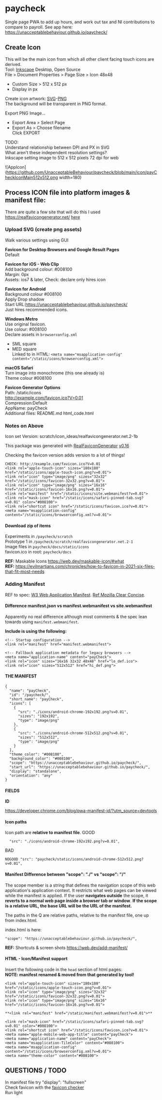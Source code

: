 # paycheck
Single page PWA to add up hours, and work out tax and NI contributions to compare to payroll.
See app here: https://unacceptablebehaviour.github.io/paycheck/


## Create Icon
This will be the main icon from which all other client facing touch icons are derived.  
Tool: [Inkscape](https://inkscape.org/release/inkscape-1.2.1/) Desktop, Open Source   
File > Document Properties > Page Size > Icon 48x48  
* Custom Size > 512 x 512 px  
* Display in px  
  
Create icon artwork: 
[SVG](https://github.com/UnacceptableBehaviour/paycheck/blob/main/icon/payCheckIconMain512x512.svg)-[PNG](https://github.com/UnacceptableBehaviour/paycheck/blob/main/icon/payCheckIconMain512x512.png)  
The background will be transparent in PNG format.  
  
Export PNG Image...   
* Export Area > Select Page  
* Export As > Choose filename  
Click EXPORT  
  
TODO:  
Understand relationship between DPI and PX in SVG  
What aren't these independent resolution settings?   
Inkscape setting image to 512 x 512 pixels 72 dpi for web  
  
![AppIcon](https://github.com/UnacceptableBehaviour/paycheck/blob/main/icon/payCheckIconMain512x512.png width=180)  
  
## Process ICON file into platform images & manifest file:
There are quite a few site that will do this I used https://realfavicongenerator.net/ [here](https://realfavicongenerator.net/)  
  
### Upload SVG (create png assets)  
Walk various settings using GUI  
  
**Favicon for Desktop Browsers and Google Result Pages**  
Default
  
**Favicon for iOS - Web Clip**  
Add background colour: #008100  
Margin: 0px  
Assets: ios7 & later, Check: declare only hires icon  
  
**Favicon for Android**  
Background colour #008100  
Apply Drop shadow  
Start URL:https://unacceptablebehaviour.github.io/paycheck/  
Just hires recommended icons.  
  
**Windows Metro**  
Use original favicon.  
Use colour: #008100  
Declare assets in ```browserconfig.xml```  
* SML square  
* MED square  
Linked to in HTML: ```<meta name="msapplication-config" content="/static/icons/browserconfig.xml">```  
  
**macOS Safari**  
Turn image into monochrome (this one already is)  
Theme colour #008100  
  
**Favicon Generator Options**  
Path: /static/icons  
http://example.com/favicon.ico?V=0.01  
Compression:Default  
AppName: payCheck  
Additional files: README.md html_code.html 
  
### Notes on Above 
Icon set Version: scratch/icon_ideas/realfavicongenerator.net.2-1b  
  
This package was generated with [RealFaviconGenerator](https://realfavicongenerator.net/) [v0.16](https://realfavicongenerator.net/change_log#v0.16)  
  
Checking the favicon version adds version to a lot of things!  
```
CHECK: http://example.com/favicon.ico?V=0.01
<link rel="apple-touch-icon" sizes="180x180" href="/static/icons/apple-touch-icon.png?v=0.01">
<link rel="icon" type="image/png" sizes="32x32" href="/static/icons/favicon-32x32.png?v=0.01">
<link rel="icon" type="image/png" sizes="16x16" href="/static/icons/favicon-16x16.png?v=0.01">
<link rel="manifest" href="/static/icons/site.webmanifest?v=0.01">
<link rel="mask-icon" href="/static/icons/safari-pinned-tab.svg?v=0.01" color="#008100">
<link rel="shortcut icon" href="/static/icons/favicon.ico?v=0.01">
<meta name="msapplication-config" content="/static/icons/browserconfig.xml?v=0.01">
```

#### Download zip of items
Experiments in ```/paycheck/scratch```  
Prototype 1 in ```/paycheck/scratch/realfavicongenerator.net.2-1```  
Image files in ```paycheck/docs/static/icons```  
favicon.ico in root: ```paycheck/docs```  
  
**REF:** Maskable Icons https://web.dev/maskable-icon/#what  
**REF:** https://evilmartians.com/chronicles/how-to-favicon-in-2021-six-files-that-fit-most-needs  
  
### Adding Manifest
REF to spec: [W3 Web Application Manifest](https://w3c.github.io/manifest/#web-application-manifest). 
[Ref Mozilla Clear Concise](https://developer.mozilla.org/en-US/docs/Web/Manifest).  
  
#### Difference manifest.json vs manifest.webmanifest vs site.webmanifest
Apparently no real difference although most comments & the spec lean towards using ```manifest.webmanifest```.  
  
**Include is using the following:**  
```
<!-- Startup configuration -->
<link rel="manifest" href="manifest.webmanifest">

<!-- Fallback application metadata for legacy browsers -->
<meta name="application-name" content="payCheck">
<link rel="icon" sizes="16x16 32x32 48x48" href="lo_def.ico">
<link rel="icon" sizes="512x512" href="hi_def.png">
```
  
#### THE MANIFEST
```
{
  "name": "payCheck",
  "id": "/paycheck/",
  "short_name": "payCheck",
  "icons": [
    {
      "src": "./icons/android-chrome-192x192.png?v=0.01",
      "sizes": "192x192",
      "type": "image/png"
    },
    {
      "src": "./icons/android-chrome-512x512.png?v=0.01",
      "sizes": "512x512",
      "type": "image/png"
    }
  ],
  "theme_color": "#008100",
  "background_color": "#008100",
  "scope": "https://unacceptablebehaviour.github.io/paycheck/",
  "start_url": "https://unacceptablebehaviour.github.io/paycheck/",
  "display": "standalone",
  "orientation": "any"
}
```

#### FIELDS
**ID**  

https://developer.chrome.com/blog/pwa-manifest-id/?utm_source=devtools
  

#### Icon paths
Icon path are **relative to manifest file**.
GOOD
```
  "src": "./icons/android-chrome-192x192.png?v=0.01",
```
BAD
```
NOGOOD "src": "paycheck/static/icons/android-chrome-512x512.png?v=0.01",
```
  
#### Manifest Difference between "scope": "./" vs "scope": "/"
The scope member is a string that defines the navigation scope of this web application's application context. It restricts what web pages can be viewed while the manifest is applied. If the user **navigates outside** the scope, it **reverts to a normal web page inside a browser tab or window**.
**If the scope is a relative URL, the base URL will be the URL of the manifest.**
  
The paths in the Q are relative paths, relative to the manifest file, one up from index.html.  
  
index.html is here:
```
"scope": "https://unacceptablebehaviour.github.io/paycheck/",
```
  
**REF:** Shortcuts & screen shots https://web.dev/add-manifest/  
  
#### HTML - Icon/Manifest support
  
Insert the following code in the `head` section of html pages:  
**NOTE: manifest renamed & moved from that generated by tool!**
```
<link rel="apple-touch-icon" sizes="180x180" href="/static/icons/apple-touch-icon.png?v=0.01">
<link rel="icon" type="image/png" sizes="32x32" href="/static/icons/favicon-32x32.png?v=0.01">
<link rel="icon" type="image/png" sizes="16x16" href="/static/icons/favicon-16x16.png?v=0.01">

**<link rel="manifest" href="/static/manifest.webmanifest?v=0.01">**

<link rel="mask-icon" href="/static/icons/safari-pinned-tab.svg?v=0.01" color="#008100">
<link rel="shortcut icon" href="/static/icons/favicon.ico?v=0.01">
<meta name="apple-mobile-web-app-title" content="payCheck">
<meta name="application-name" content="payCheck">
<meta name="msapplication-TileColor" content="#008100">
<meta name="msapplication-config" content="/static/icons/browserconfig.xml?v=0.01">
<meta name="theme-color" content="#008100">    
```

  

## QUESTIONS / TODO
In manifest file try "display": "fullscreen"  
Check favicon with the [favicon checker](https://realfavicongenerator.net/favicon_checker)  
Run light
